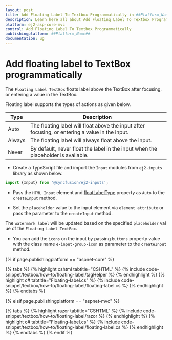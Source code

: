 ```yaml
---
layout: post
title: Add Floating Label To Textbox Programmatically in ##Platform_Name## Textbox Component
description: Learn here all about Add Floating Label To Textbox Programmatically in Syncfusion ##Platform_Name## Textbox component and more.
platform: ej2-asp-core-mvc
control: Add Floating Label To Textbox Programmatically
publishingplatform: ##Platform_Name##
documentation: ug
---
```



# Add floating label to TextBox programmatically

The `Floating Label TextBox` floats label above the TextBox after focusing, or entering a value in the TextBox.

Floating label supports the types of actions as given below.

Type     | Description
------------ | -------------
  Auto       | The floating label will float above the input after focusing, or entering a value in the input.
  Always     | The floating label will always float above the input.
  Never      | By default, never float the label in the input when the placeholder is available.

* Create a TypeScript file and import the `Input` modules from `ej2-inputs` library as shown below.

```typescript
import {Input} from '@syncfusion/ej2-inputs';
```

* Pass the `HTML Input` element and [floatLabelType](https://help.syncfusion.com/cr/aspnetcore-js2/Syncfusion.EJ2.Inputs.TextBox.html#Syncfusion_EJ2_Inputs_TextBox_FloatLabelType) property as `Auto` to the `createInput` method.

* Set the `placeholder` value to the input element via `element attribute` or pass the parameter to the `createInput` method.

The `watermark label` will be updated based on the specified `placeholder` value of the `Floating Label TextBox`.

* You can add the `icons` on the input by passing `buttons` property value with the
class name `e-input-group-icon` as parameter to the `createInput` method.

{% if page.publishingplatform == "aspnet-core" %}

{% tabs %}
{% highlight cshtml tabtitle="CSHTML" %}
{% include code-snippet/textbox/how-to/floating-label/tagHelper %}
{% endhighlight %}
{% highlight c# tabtitle="Floating-label.cs" %}
{% include code-snippet/textbox/how-to/floating-label/floating-label.cs %}
{% endhighlight %}
{% endtabs %}

{% elsif page.publishingplatform == "aspnet-mvc" %}

{% tabs %}
{% highlight razor tabtitle="CSHTML" %}
{% include code-snippet/textbox/how-to/floating-label/razor %}
{% endhighlight %}
{% highlight c# tabtitle="Floating-label.cs" %}
{% include code-snippet/textbox/how-to/floating-label/floating-label.cs %}
{% endhighlight %}
{% endtabs %}
{% endif %}

